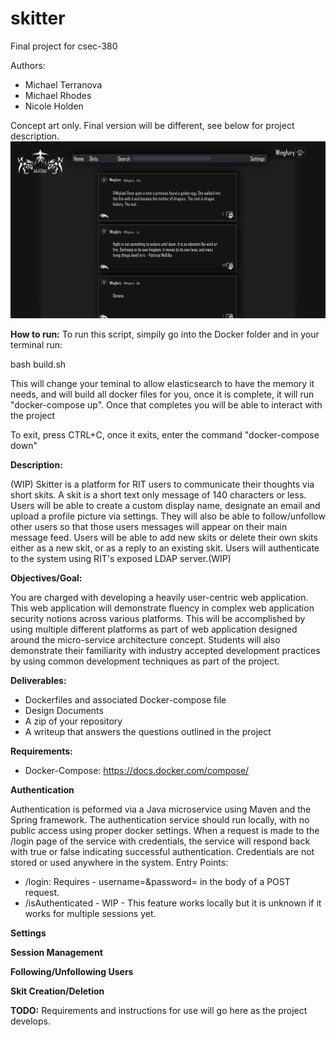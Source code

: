 # skitter

Final project for csec-380 

Authors:
* Michael Terranova
* Michael Rhodes
* Nicole Holden

Concept art only. Final version will be different, see below for project description.
![Alt text](SkitterV2.png?raw=true "WARNING: Concept art only - What skitter could look like.")

**How to run:**
To run this script, simpily go into the Docker folder and in your terminal run:

bash build.sh

This will change your teminal to allow elasticsearch to have the memory it needs, and will build all docker files for you, once it is complete, it will run "docker-compose up". Once that completes you will be able to interact with the project

To exit, press CTRL+C, once it exits, enter the command "docker-compose down"


**Description:**

(WIP) Skitter is a platform for RIT users to communicate their thoughts via short skits. A skit is a short
text only message of 140 characters or less. Users will be able to create a custom display name, designate
an email and upload a profile picture via settings. They will also be able to follow/unfollow other users
so that those users messages will appear on their main message feed. Users will be able to add new skits
or delete their own skits either as a new skit, or as a reply to an existing skit. Users will authenticate
to the system using RIT's exposed LDAP server.(WIP)

**Objectives/Goal:** 

You are charged with developing a heavily user-centric web application. This web application will demonstrate 
fluency in complex web application security notions across various platforms. This will be accomplished by 
using multiple different platforms as part of web application designed around the micro-service architecture 
concept. Students will also demonstrate their familiarity with industry accepted development practices by 
using common development techniques as part of the project. 
 
**Deliverables:** 

 * Dockerfiles and associated Docker-compose file 
 * Design Documents 
 * A zip of your repository 
 * A writeup that answers the questions outlined in the project 

**Requirements:** 
* Docker-Compose: https://docs.docker.com/compose/


**Authentication** 

  Authentication is peformed via a Java microservice using Maven and the Spring framework. The authentication service should run locally, with no public access using proper docker settings. When a request is made to the /login page of the service with credentials, the service will respond back with true or false indicating successful authentication. Credentials are not stored or used anywhere in the system.
  Entry Points:
  * /login: Requires - username=<un>&password=<pw> in the body of a POST request.
  * /isAuthenticated - WIP - This feature works locally but it is unknown if it works for multiple sessions yet.
 
 **Settings**
 <WIP>
 
 **Session Management**
 <WIP>
 
 **Following/Unfollowing Users**
 <WIP>
 
 **Skit Creation/Deletion**
 <WIP>
 
**TODO:**
Requirements and instructions for use will go here as the project develops.

